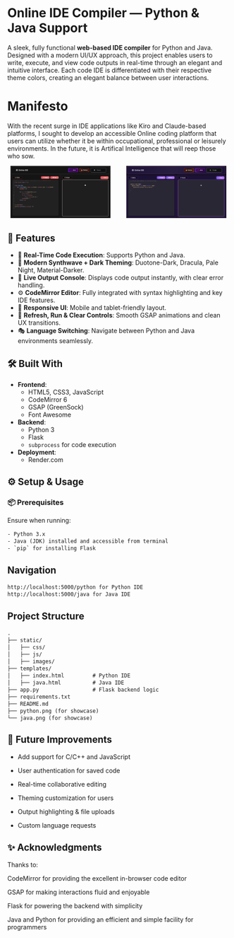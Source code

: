 # Online IDE Compiler — Python & Java Support

A sleek, fully functional **web-based IDE compiler** for Python and Java. Designed with a modern UI/UX approach, this project enables users to write, execute, and view code outputs in real-time through an elegant and intuitive interface. Each code IDE is differentiated with their respective theme colors, creating an elegant balance between user interactions.

# Manifesto

With the recent surge in IDE applications like Kiro and Claude-based platforms, I sought to develop an accessible Online coding platform that users can utilize whether it be within occupational, professional or leisurely environments. In the future, it is Artifical Intelligence that will reep those who sow.

<div align="center">
  <img src="python.png" alt="Python IDE" width="45%" style="margin-right: 2rem;" />
  <img src="java.png" alt="Java IDE" width="45%" />
</div>

## 🚀 Features

- 🧠 **Real-Time Code Execution**: Supports Python and Java.
- 🎨 **Modern Synthwave + Dark Theming**: Duotone-Dark, Dracula, Pale Night, Material-Darker.
- 🧪 **Live Output Console**: Displays code output instantly, with clear error handling.
- ⚙️ **CodeMirror Editor**: Fully integrated with syntax highlighting and key IDE features.
- 📱 **Responsive UI**: Mobile and tablet-friendly layout.
- 🔁 **Refresh, Run & Clear Controls**: Smooth GSAP animations and clean UX transitions.
- 🎭 **Language Switching**: Navigate between Python and Java environments seamlessly.

## 🛠️ Built With

- **Frontend**:
  - HTML5, CSS3, JavaScript
  - CodeMirror 6
  - GSAP (GreenSock)
  - Font Awesome
- **Backend**:
  - Python 3
  - Flask
  - `subprocess` for code execution
- **Deployment**:
  - Render.com

## ⚙️ Setup & Usage

### 📦 Prerequisites

Ensure when running:

```
- Python 3.x
- Java (JDK) installed and accessible from terminal
- `pip` for installing Flask
```

## Navigation

```
http://localhost:5000/python for Python IDE
http://localhost:5000/java for Java IDE
```

## Project Structure
```
.
├── static/
│   ├── css/
│   ├── js/
│   ├── images/
├── templates/
│   ├── index.html         # Python IDE
│   ├── java.html          # Java IDE
├── app.py                 # Flask backend logic
├── requirements.txt
├── README.md
├── python.png (for showcase)
└── java.png (for showcase)
```

## 🌟 Future Improvements

- Add support for C/C++ and JavaScript

- User authentication for saved code

- Real-time collaborative editing

- Theming customization for users

- Output highlighting & file uploads

- Custom language requests

## ✨ Acknowledgments
Thanks to:

CodeMirror for providing the excellent in-browser code editor

GSAP for making interactions fluid and enjoyable

Flask for powering the backend with simplicity

Java and Python for providing an efficient and simple facility for programmers



